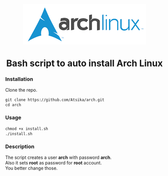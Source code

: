 <p align=center>
  <img src="arch.png">
</p>

<h1 align=center>Bash script to auto install Arch Linux</h1>

### Installation
Clone the repo.
```
git clone https://github.com/Atsika/arch.git
cd arch
```  

### Usage
```
chmod +x install.sh
./install.sh
```

### Description
The script creates a user **arch** with password **arch**.  
Also it sets **root** as password for **root** account.  
You better change those.  
